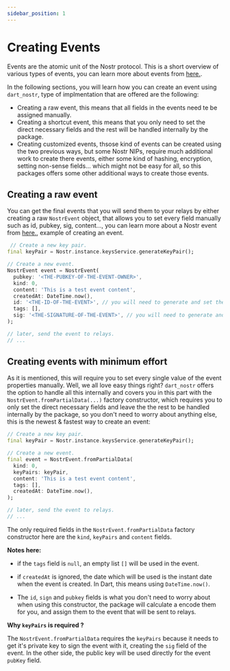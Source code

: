 ```yaml
---
sidebar_position: 1
---
```


# Creating Events

Events are the atomic unit of the Nostr protocol. This is a short overview of various types of events, you can learn more about events from [here.](https://nostr.com/the-protocol/events).

In the following sections, you will learn how you can create an event using `dart_nostr`, type of implmentation that are offered are the following:

- Creating a raw event, this means that all fields in the events need te be assigned manually.
- Creating a shortcut event, this means that you only need to set the direct necessary fields and the rest will be handled internally by the package.
- Creating customized events, thsose kind of events can be created using the two previous ways, but some Nostr NIPs, require much additional work to create there events, either some kind of hashing, encryption, setting non-sense fields... which might not be easy for all, so this packages offers some other additional ways to create those events.

## Creating a raw event

You can get the final events that you will send them to your relays by either creating a raw `NostrEvent` object, that allows you to set every field manually such as id, pubkey, sig, content..., you can learn more about a Nostr event from [here.](https://github.com/nostr-protocol/nips/blob/master/01.md), example of creating an event.

```dart
 // Create a new key pair.
final keyPair = Nostr.instance.keysService.generateKeyPair();

// Create a new event.
NostrEvent event = NostrEvent(
  pubkey: '<THE-PUBKEY-OF-THE-EVENT-OWNER>',
  kind: 0,
  content: 'This is a test event content',
  createdAt: DateTime.now(),
  id: '<THE-ID-OF-THE-EVENT>', // you will need to generate and set the id of the event manually by hashing other event fields, please refer to the official Nostr protocol documentation to learn how to do it yourself.
  tags: [],
  sig: '<THE-SIGNATURE-OF-THE-EVENT>', // you will need to generate and set the signature of the event manually by signing the event's id, please refer to the official Nostr protocol documentation to learn how to do it yourself.
);

// later, send the event to relays.
// ...
```

## Creating events with minimum effort

As it is mentioned, this will require you to set every single value of the event properties manually. Well, we all love easy things right? `dart_nostr` offers the option to handle all this internally and covers you in this part with the  `NostrEvent.fromPartialData(...)` factory constructor, which requires you to only set the direct necessary fields and leave the the rest to be handled internally by the package, so you don't need to worry about anything else, this is the newest & fastest way to create an event:

```dart
// Create a new key pair.
final keyPair = Nostr.instance.keysService.generateKeyPair();

// Create a new event.
final event = NostrEvent.fromPartialData(
  kind: 0,
  keyPairs: keyPair,
  content: 'This is a test event content',
  tags: [],
  createdAt: DateTime.now(),
);

// later, send the event to relays.
// ...
```

The only required fields in the  `NostrEvent.fromPartialData` factory constructor here are the `kind`, `keyPairs` and `content` fields.

**Notes here:**

- if the `tags` field is `null`, an empty list `[]` will be used in the event.

- if `createdAt` is ignored, the date which will be used is the instant date when the event is created. In Dart, this means using `DateTime.now()`.

- The `id`, `sign` and `pubkey` fields is what you don't need to worry about when using this constructor, the package will calculate a encode them for you, and assign them to the event that will be sent to relays.

**Why `keyPairs` is required ?**

The `NostrEvent.fromPartialData` requires the `keyPairs` because it needs to get it's private key to sign the event with it, creating the `sig` field of the event. In the other side, the public key will be used directly for the event `pubKey` field.
